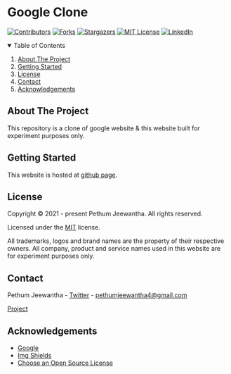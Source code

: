# Google Clone

[![Contributors][contributors-shield]][contributors-url]
[![Forks][forks-shield]][forks-url]
[![Stargazers][stars-shield]][stars-url]
[![MIT License][license-shield]][license-url]
[![LinkedIn][linkedin-shield]][linkedin-url]

<details open="open">
  <summary>Table of Contents</summary>
  <ol>
    <li>
      <a href="#about-the-project">About The Project</a>
    </li>
    <li>
      <a href="#getting-started">Getting Started</a>
    </li>
    <li><a href="#license">License</a></li>
    <li><a href="#contact">Contact</a></li>
    <li><a href="#acknowledgements">Acknowledgements</a></li>
  </ol>
</details>

## About The Project

This repository is a clone of google website & this website built for experiment purposes only.

## Getting Started

This website is hosted at [github page](https://pethum-jeewantha.github.io/vanilla-html-css-google-clone).

## License

Copyright &copy; 2021 - present Pethum Jeewantha. All rights reserved.

Licensed under the [MIT](LICENSE.txt) license.

All trademarks, logos and brand names are the property of their respective owners. All company, product and service names used in this website are for experiment purposes only.

## Contact

Pethum Jeewantha - [Twitter](https://twitter.com/JeewanthaPethum?s=08) - pethumjeewantha4@gmail.com

[Project](https://github.com/Pethum-Jeewantha/vanilla-html-css-google-clone.git)

## Acknowledgements

* [Google](https://www.google.com/)
* [Img Shields](https://shields.io)
* [Choose an Open Source License](https://choosealicense.com)

[contributors-shield]: https://img.shields.io/github/contributors/Pethum-Jeewantha/vanilla-html-css-google-clone.svg?style=for-the-badge

[contributors-url]: https://github.com/Pethum-Jeewantha/vanilla-html-css-google-clone/graphs/contributors

[forks-shield]: https://img.shields.io/github/forks/Pethum-Jeewantha/vanilla-html-css-google-clone.svg?style=for-the-badge

[forks-url]: https://github.com/Pethum-Jeewantha/vanilla-html-css-google-clone/network/members

[stars-shield]: https://img.shields.io/github/stars/Pethum-Jeewantha/vanilla-html-css-google-clone.svg?style=for-the-badge

[stars-url]: https://github.com/Pethum-Jeewantha/vanilla-html-css-google-clone/stargazers

[license-shield]: https://img.shields.io/github/license/Pethum-Jeewantha/vanilla-html-css-google-clone.svg?style=for-the-badge

[license-url]: https://github.com/Pethum-Jeewantha/vanilla-html-css-google-clone/blob/master/LICENSE.txt

[linkedin-shield]: https://img.shields.io/badge/-LinkedIn-black.svg?style=for-the-badge&logo=linkedin&colorB=555

[linkedin-url]: https://www.linkedin.com/in/pethum-jeewantha-7b70aa1b1